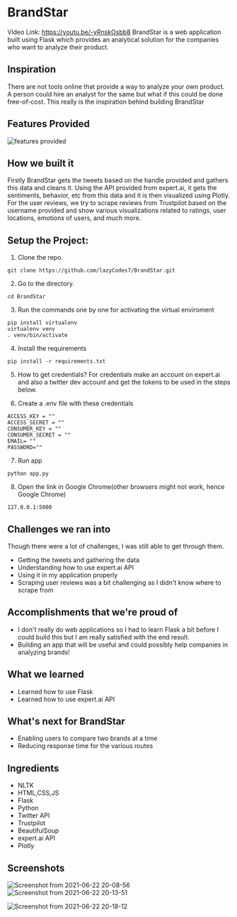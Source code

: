 # BrandStar
Video Link: https://youtu.be/-yRnskOsbb8
BrandStar is a web application built using Flask which provides an analytical solution for the companies who want to analyze their product.


## Inspiration 
There are not tools online that provide a way to analyze your own product. A person could hire an analyst for the same but what if this could be done free-of-cost. This really is the inspiration behind building BrandStar

## Features Provided

![features provided](https://user-images.githubusercontent.com/53506835/122927548-9c856b80-d386-11eb-8168-0d764878f4d2.png)


## How we built it
Firstly BrandStar gets the tweets based on the handle provided and gathers this data and cleans it. Using the API provided from expert.ai, it gets the sentiments, behavior, etc from this data and it is then visualized using Plotly. For the user reviews, we try to scrape reviews from Trustpilot based on the username provided and show various visualizations related to ratings, user locations, emotions of users, and much more.

## Setup the Project:
1. Clone the repo.
```
git clone https://github.com/lazyCodes7/BrandStar.git
```
2. Go to the directory.
```
cd BrandStar
```
3. Run the commands one by one for activating the virtual enviroment
```
pip install virtualenv
virtualenv venv
. venv/bin/activate
```
4. Install the requirements
```
pip install -r requirements.txt
```
5. How to get credentials?
For credentials make an account on expert.ai and also a twitter dev account and get the tokens to be used in the steps below.


6. Create a .env file with these credentials
```
ACCESS_KEY = ""
ACCESS_SECRET = ""
CONSUMER_KEY = ""
CONSUMER_SECRET = ""
EMAIL= ""
PASSWORD=""
```


7. Run app
```
python app.py
```
8. Open the link in Google Chrome(other browsers might not work, hence Google Chrome)
```
127.0.0.1:5000
```

## Challenges we ran into
Though there were a lot of challenges, I was still able to get through them.
- Getting the tweets and gathering the data
- Understanding how to use expert.ai API
- Using it in my application properly
- Scraping user reviews was a bit challenging as I didn't know where to scrape from

## Accomplishments that we're proud of
- I don't really do web applications so I had to learn Flask a bit before I could build this but I am really satisfied with the end result.
- Building an app that will be useful and could possibly help companies in analyzing brands!

## What we learned
- Learned how to use Flask
- Learned how to use expert.ai API


## What's next for BrandStar
- Enabling users to compare two brands at a time
- Reducing response time for the various routes

## Ingredients
- NLTK
- HTML,CSS,JS
- Flask
- Python
- Twitter API
- Trustpilot
- BeautifulSoup
- expert.ai API
- Plotly

## Screenshots
![Screenshot from 2021-06-22 20-08-56](https://user-images.githubusercontent.com/53506835/122953918-9f8b5680-d39c-11eb-9d34-9846a801a65e.png)![Screenshot from 2021-06-22 20-13-51](https://user-images.githubusercontent.com/53506835/122954231-e416f200-d39c-11eb-9e48-190997463e66.png)


![Screenshot from 2021-06-22 20-18-12](https://user-images.githubusercontent.com/53506835/122953774-85517880-d39c-11eb-8792-5c025a6da7c0.png)

